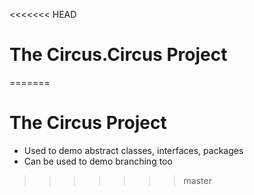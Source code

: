 <<<<<<< HEAD
# The Circus.Circus Project
=======
# The Circus Project

- Used to demo abstract classes, interfaces, packages
- Can be used to demo branching too
>>>>>>> master
